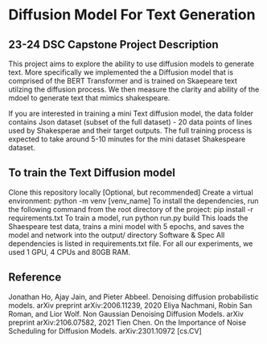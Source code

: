 # Diffusion Model For Text Generation
## 23-24 DSC Capstone Project Description
This project aims to explore the ability to use diffusion models to generate text. More specifically we implemented the a Diffusion model that is comprised of the BERT Transformer and is trained on Skaepeare text utilzing the diffusion process. We then measure the clarity and ability of the mdoel to generate text that mimics shakespeare.

If you are interested in training a mini Text diffusion model, the data folder contains Json dataset (subset of the full dataset) - 20 data points of lines used by Shakesperae and their target outputs. The full training process is expected to take around 5-10 minutes  for the mini dataset Shakespeare dataset.

## To train the Text Diffusion model
Clone this repository locally
[Optional, but recommended] Create a virtual environment: python -m venv [venv_name]
To install the dependencies, run the following command from the root directory of the project: pip install -r requirements.txt
To train a model, run python run.py build
This loads the Shaespeare test data, trains a mini model with 5 epochs, and saves the model and network into the output/ directory
Software & Spec
All dependencies is listed in requirements.txt file. For all our experiments, we used 1 GPU, 4 CPUs and 80GB RAM.

## Reference
Jonathan Ho, Ajay Jain, and Pieter Abbeel. Denoising diffusion probabilistic models. arXiv preprint arXiv:2006.11239, 2020
Eliya Nachmani, Robin San Roman, and Lior Wolf. Non Gaussian Denoising Diffusion Models. arXiv preprint arXiv:2106.07582, 2021
Tien Chen. On the Importance of Noise Scheduling for Diffusion Models. arXiv:2301.10972 [cs.CV]

